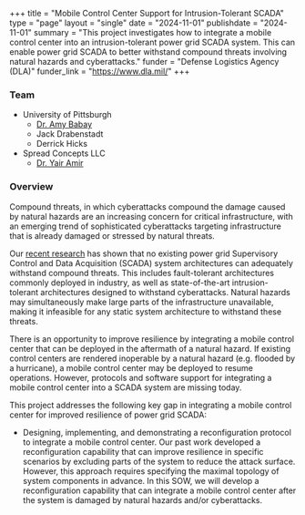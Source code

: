 +++
title = "Mobile Control Center Support for Intrusion-Tolerant SCADA"
type = "page"
layout = "single"
date = "2024-11-01"
publishdate = "2024-11-01"
summary = "This project investigates how to integrate a mobile control center into an intrusion-tolerant power grid SCADA system. This can enable power grid SCADA to better withstand compound threats involving natural hazards and cyberattacks."
funder = "Defense Logistics Agency (DLA)"
funder_link = "https://www.dla.mil/"
+++

### Team
- University of Pittsburgh
    - [Dr. Amy Babay](https://sites.pitt.edu/~babay/)
    - Jack Drabenstadt
    - Derrick Hicks
- Spread Concepts LLC
    - [Dr. Yair Amir](https://www.linkedin.com/in/yair-amir-61b58/)

### Overview

Compound threats, in which cyberattacks compound the damage caused by natural
hazards are an increasing concern for critical infrastructure, with an emerging
trend of sophisticated cyberattacks targeting infrastructure that is already
damaged or stressed by natural threats.

Our [recent
research](https://sites.pitt.edu/~babay/pubs/srds24_compoundThreats.pdf) has
shown that no existing power grid Supervisory Control and Data Acquisition
(SCADA) system architectures can adequately withstand compound threats. This
includes fault-tolerant architectures commonly deployed in industry, as well as
state-of-the-art intrusion-tolerant architectures designed to withstand
cyberattacks. Natural hazards may simultaneously make large parts of the
infrastructure unavailable, making it infeasible for any static system
architecture to withstand these threats.

There is an opportunity to improve resilience by integrating a mobile control
center that can be deployed in the aftermath of a natural hazard. If existing
control centers are rendered inoperable by a natural hazard (e.g. flooded by a
hurricane), a mobile control center may be deployed to resume operations.
However, protocols and software support for integrating a mobile control center
into a SCADA system are missing today.

This project addresses the following key gap in integrating a mobile control
center for improved resilience of power grid SCADA:
-	Designing, implementing, and demonstrating a reconfiguration protocol to
    integrate a mobile control center. Our past work developed a
    reconfiguration capability that can improve resilience in specific
    scenarios by excluding parts of the system to reduce the attack surface.
    However, this approach requires specifying the maximal topology of system
    components in advance. In this SOW, we will develop a reconfiguration
    capability that can integrate a mobile control center after the system is
    damaged by natural hazards and/or cyberattacks.
